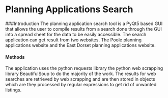 # Planning Applications Search
###Introduction
The planning application search tool is a PyQt5 based GUI that allows the user to compile results
from a search done through the GUI into a spread sheet for the data to be easily accessible. The search application
can get result from two websites. The Poole planning applications website and the East Dorset planning applications
website.

#### Methods
The application uses the python requests library the python web scrapping library BeautifulSoup to do the majority
of the work. The results for web searches are retrieved by web scrapping and are then stored in objects which are they processed
by regular expressions to get rid of unwanted listings.

